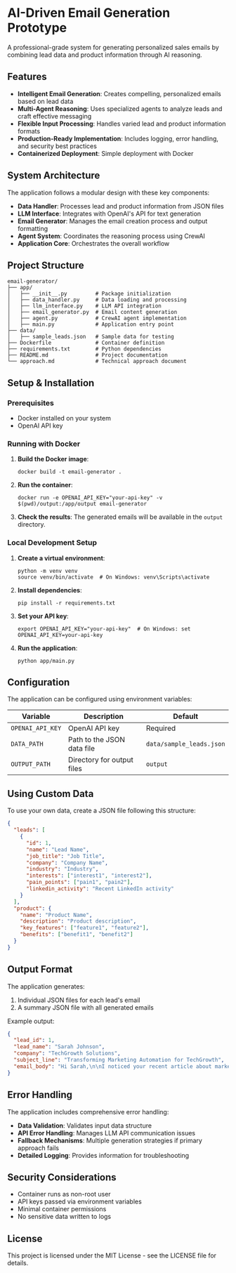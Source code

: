# AI-Driven Email Generation Prototype

A professional-grade system for generating personalized sales emails by combining lead data and product information through AI reasoning.

## Features

- **Intelligent Email Generation**: Creates compelling, personalized emails based on lead data
- **Multi-Agent Reasoning**: Uses specialized agents to analyze leads and craft effective messaging
- **Flexible Input Processing**: Handles varied lead and product information formats
- **Production-Ready Implementation**: Includes logging, error handling, and security best practices
- **Containerized Deployment**: Simple deployment with Docker

## System Architecture

The application follows a modular design with these key components:

- **Data Handler**: Processes lead and product information from JSON files
- **LLM Interface**: Integrates with OpenAI's API for text generation
- **Email Generator**: Manages the email creation process and output formatting
- **Agent System**: Coordinates the reasoning process using CrewAI
- **Application Core**: Orchestrates the overall workflow

## Project Structure

```
email-generator/
├── app/
│   ├── __init__.py         # Package initialization
│   ├── data_handler.py     # Data loading and processing
│   ├── llm_interface.py    # LLM API integration
│   ├── email_generator.py  # Email content generation
│   ├── agent.py            # CrewAI agent implementation
│   ├── main.py             # Application entry point
├── data/
│   ├── sample_leads.json   # Sample data for testing
├── Dockerfile              # Container definition
├── requirements.txt        # Python dependencies
├── README.md               # Project documentation
└── approach.md             # Technical approach document
```

## Setup & Installation

### Prerequisites

- Docker installed on your system
- OpenAI API key

### Running with Docker

1. **Build the Docker image**:
   ```
   docker build -t email-generator .
   ```

2. **Run the container**:
   ```
   docker run -e OPENAI_API_KEY="your-api-key" -v $(pwd)/output:/app/output email-generator
   ```

3. **Check the results**:
   The generated emails will be available in the `output` directory.

### Local Development Setup

1. **Create a virtual environment**:
   ```
   python -m venv venv
   source venv/bin/activate  # On Windows: venv\Scripts\activate
   ```

2. **Install dependencies**:
   ```
   pip install -r requirements.txt
   ```

3. **Set your API key**:
   ```
   export OPENAI_API_KEY="your-api-key"  # On Windows: set OPENAI_API_KEY=your-api-key
   ```

4. **Run the application**:
   ```
   python app/main.py
   ```

## Configuration

The application can be configured using environment variables:

| Variable | Description | Default |
|----------|-------------|---------|
| `OPENAI_API_KEY` | OpenAI API key | Required |
| `DATA_PATH` | Path to the JSON data file | `data/sample_leads.json` |
| `OUTPUT_PATH` | Directory for output files | `output` |

## Using Custom Data

To use your own data, create a JSON file following this structure:

```json
{
  "leads": [
    {
      "id": 1,
      "name": "Lead Name",
      "job_title": "Job Title",
      "company": "Company Name",
      "industry": "Industry",
      "interests": ["interest1", "interest2"],
      "pain_points": ["pain1", "pain2"],
      "linkedin_activity": "Recent LinkedIn activity"
    }
  ],
  "product": {
    "name": "Product Name",
    "description": "Product description",
    "key_features": ["feature1", "feature2"],
    "benefits": ["benefit1", "benefit2"]
  }
}
```

## Output Format

The application generates:

1. Individual JSON files for each lead's email
2. A summary JSON file with all generated emails

Example output:
```json
{
  "lead_id": 1,
  "lead_name": "Sarah Johnson",
  "company": "TechGrowth Solutions",
  "subject_line": "Transforming Marketing Automation for TechGrowth",
  "email_body": "Hi Sarah,\n\nI noticed your recent article about marketing automation ROI..."
}
```

## Error Handling

The application includes comprehensive error handling:

- **Data Validation**: Validates input data structure
- **API Error Handling**: Manages LLM API communication issues
- **Fallback Mechanisms**: Multiple generation strategies if primary approach fails
- **Detailed Logging**: Provides information for troubleshooting

## Security Considerations

- Container runs as non-root user
- API keys passed via environment variables
- Minimal container permissions
- No sensitive data written to logs

## License

This project is licensed under the MIT License - see the LICENSE file for details.